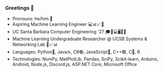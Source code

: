 ### Greetings 👋

- Pronouns: he/him 👦
- Aspiring Machine Learning Engineer 💻📊📈🤖
- UC Santa Barbara Computer Engineering '27 🎓🔋💻🖥🔌💡
- Machine Learning Undergraduate Researcher @ UCSB Systems & Networking Lab 🔬📈📊
- Languages: Python🐍, Java☕, C#🟣, JavaScript🧾, C++🟦, C🔵, R 
- Technologies: NumPy, MatPlotLib, Pandas, SciPy, Scikit-learn, Arduino, Android, Node.js, Discord.js, ASP.NET Core, Microsoft Office
